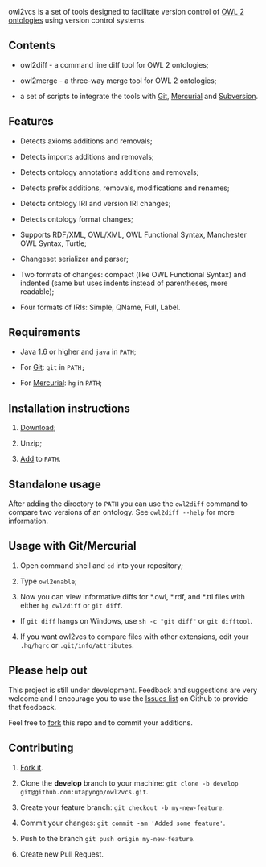 owl2vcs is a set of tools designed to facilitate version control of  [OWL 2 ontologies][owl2] using version control systems.



Contents
--------

-   owl2diff - a command line diff tool for OWL 2 ontologies;

-   owl2merge - a three-way merge tool for OWL 2 ontologies;

-   a set of scripts to integrate the tools with [Git][git], [Mercurial][hg] and [Subversion][svn].



Features
--------

-   Detects axioms additions and removals;

-   Detects imports additions and removals;

-   Detects ontology annotations additions and removals;

-   Detects prefix additions, removals, modifications and renames;

-   Detects ontology IRI and version IRI changes;

-   Detects ontology format changes;

-   Supports RDF/XML, OWL/XML, OWL Functional Syntax, Manchester OWL Syntax,
    Turtle;

-   Changeset serializer and parser;

-   Two formats of changes: compact (like OWL Functional Syntax) and indented
    (same but uses indents instead of parentheses, more readable);

-   Four formats of IRIs: Simple, QName, Full, Label.



Requirements
------------

-   Java 1.6 or higher and `java` in `PATH`;

-   For [Git][git]: `git` in `PATH;`

-   For [Mercurial][hg]: `hg` in `PATH`;



Installation instructions
-------------------------

1.  [Download][owl2vcs-latest];

2.  Unzip;

3.  [Add][path] to `PATH`.



Standalone usage
----------------

After adding the directory to `PATH` you can use the `owl2diff` command to compare two versions of an ontology. See `owl2diff --help` for more information.



Usage with Git/Mercurial
------------------------

1.  Open command shell and `cd` into your repository;

2.  Type `owl2enable`;

3.  Now you can view informative diffs for \*.owl, \*.rdf, and \*.ttl files with either `hg owl2diff` or `git diff`.
  * If `git diff` hangs on Windows, use `sh -c "git diff"` or `git difftool`.

4.  If you want owl2vcs to compare files with other extensions, edit your `.hg/hgrc` or `.git/info/attributes`.



Please help out
---------------

This project is still under development. Feedback and suggestions are very welcome and I encourage you to use the [Issues list][issues] on Github to provide that feedback.

Feel free to [fork][fork] this repo and to commit your additions.

Contributing
------------

1.  [Fork it][fork].

2.  Clone the **develop** branch to your machine: `git clone -b develop git@github.com:utapyngo/owl2vcs.git`.

3.  Create your feature branch: `git checkout -b my-new-feature`.

4.  Commit your changes: `git commit -am 'Added some feature'`.

5.  Push to the branch `git push origin my-new-feature`.

6.  Create new Pull Request.

[owl2]:   http://www.w3.org/TR/owl2-overview/

[git]:    http://git-scm.com/

[hg]:     http://mercurial.selenic.com/

[svn]:    http://subversion.apache.org/

[owl2vcs-latest]: http://j.mp/owl2vcs-latest

[path]:   https://github.com/utapyngo/owl2vcs/wiki/How-to-add-owl2vcs-to-PATH

[issues]: http://github.com/utapyngo/owl2vcs/issues

[fork]:   https://github.com/utapyngo/owl2vcs/fork_select